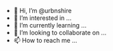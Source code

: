 - 👋 Hi, I’m @urbnshire
- 👀 I’m interested in ...
- 🌱 I’m currently learning ...
- 💞️ I’m looking to collaborate on ...
- 📫 How to reach me ...


###

<!---
urbnshire/urbnshire is a ✨ special ✨ repository because its `README.md` (this file) appears on your GitHub profile.
You can click the Preview link to take a look at your changes.
--->
